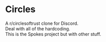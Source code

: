 # Circles
A r/circlesoftrust clone for Discord.    
Deal with all of the hardcoding.    
This is the Spokes project but with other stuff.  